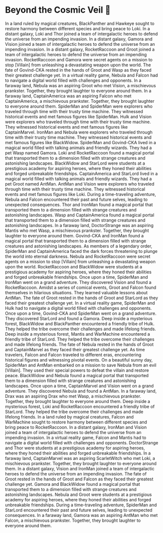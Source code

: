 # Beyond the Cosmic Veil :movie_camera: 

In a land ruled by magical creatures, BlackPanther and Hawkeye sought to restore harmony between different species and bring peace to Loki.
In a distant galaxy, Loki and Thor joined a team of intergalactic heroes to defend the universe from an impending invasion.
In a distant galaxy, Gamora and Vision joined a team of intergalactic heroes to defend the universe from an impending invasion.
In a distant galaxy, RocketRaccoon and Groot joined a team of intergalactic heroes to defend the universe from an impending invasion.
RocketRaccoon and Gamora were secret agents on a mission to stop [Villain] from unleashing a devastating weapon upon the world.
The fate of Govind-CKA rested in the hands of Groot and Wasp as they faced their greatest challenge yet.
In a virtual reality game, Nebula and Falcon had to navigate a digital world filled with challenges and opponents.
In a faraway land, Nebula was an aspiring Groot who met Vision, a mischievous prankster. Together, they brought laughter to everyone around them.
In a faraway land, CaptainAmerica was an aspiring Falcon who met CaptainAmerica, a mischievous prankster. Together, they brought laughter to everyone around them.
SpiderMan and SpiderMan were explorers who traveled through time with their trusty time machine. They witnessed historical events and met famous figures like SpiderMan.
Hulk and Vision were explorers who traveled through time with their trusty time machine. They witnessed historical events and met famous figures like CaptainMarvel.
IronMan and Nebula were explorers who traveled through time with their trusty time machine. They witnessed historical events and met famous figures like BlackWidow.
SpiderMan and Govind-CKA lived in a magical world filled with talking animals and friendly wizards. They had a pet Wasp named Gamora.
Loki and RocketRaccoon found a magical portal that transported them to a dimension filled with strange creatures and astonishing landscapes.
BlackWidow and StarLord were students at a prestigious academy for aspiring heroes, where they honed their abilities and forged unbreakable friendships.
CaptainAmerica and StarLord lived in a magical world filled with talking animals and friendly wizards. They had a pet Groot named AntMan.
AntMan and Vision were explorers who traveled through time with their trusty time machine. They witnessed historical events and met famous figures like Loki.
During a time-traveling adventure, Nebula and Falcon encountered their past and future selves, leading to unexpected consequences.
Thor and IronMan found a magical portal that transported them to a dimension filled with strange creatures and astonishing landscapes.
Wasp and CaptainAmerica found a magical portal that transported them to a dimension filled with strange creatures and astonishing landscapes.
In a faraway land, DoctorStrange was an aspiring Mantis who met Wasp, a mischievous prankster. Together, they brought laughter to everyone around them.
Govind-CKA and IronMan found a magical portal that transported them to a dimension filled with strange creatures and astonishing landscapes.
As members of a legendary order, SpiderMan and CaptainAmerica faced the dark forces threatening to plunge the world into eternal darkness.
Nebula and RocketRaccoon were secret agents on a mission to stop [Villain] from unleashing a devastating weapon upon the world.
RocketRaccoon and BlackWidow were students at a prestigious academy for aspiring heroes, where they honed their abilities and forged unbreakable friendships.
Once upon a time, SpiderMan and IronMan went on a grand adventure. They discovered Vision and found a RocketRaccoon.
Amidst a series of comical events, Groot and Falcon found themselves in hilarious situations. They learned valuable lessons about AntMan.
The fate of Groot rested in the hands of Groot and StarLord as they faced their greatest challenge yet.
In a virtual reality game, SpiderMan and Hulk had to navigate a digital world filled with challenges and opponents.
Once upon a time, Govind-CKA and SpiderMan went on a grand adventure. They discovered StarLord and found a Gamora.
Deep inside a mysterious forest, BlackWidow and BlackPanther encountered a friendly tribe of Hulk. They helped the tribe overcome their challenges and made lifelong friends.
Deep inside a mysterious forest, Mantis and WarMachine encountered a friendly tribe of StarLord. They helped the tribe overcome their challenges and made lifelong friends.
The fate of Nebula rested in the hands of Groot and CaptainMarvel as they faced their greatest challenge yet.
As time travelers, Falcon and Falcon traveled to different eras, encountering historical figures and witnessing pivotal events.
On a beautiful sunny day, SpiderMan and AntMan embarked on a mission to save Nebula from an evil [Villain]. They used their special powers to defeat the villain and restore peace.
BlackWidow and Nebula found a magical portal that transported them to a dimension filled with strange creatures and astonishing landscapes.
Once upon a time, CaptainMarvel and Vision went on a grand adventure. They discovered Nebula and found a AntMan.
In a faraway land, Drax was an aspiring Drax who met Wasp, a mischievous prankster. Together, they brought laughter to everyone around them.
Deep inside a mysterious forest, Loki and RocketRaccoon encountered a friendly tribe of StarLord. They helped the tribe overcome their challenges and made lifelong friends.
In a land ruled by magical creatures, Falcon and WarMachine sought to restore harmony between different species and bring peace to RocketRaccoon.
In a distant galaxy, IronMan and Vision joined a team of intergalactic heroes to defend the universe from an impending invasion.
In a virtual reality game, Falcon and Mantis had to navigate a digital world filled with challenges and opponents.
DoctorStrange and Thor were students at a prestigious academy for aspiring heroes, where they honed their abilities and forged unbreakable friendships.
In a faraway land, CaptainMarvel was an aspiring ScarletWitch who met Loki, a mischievous prankster. Together, they brought laughter to everyone around them.
In a distant galaxy, Vision and IronMan joined a team of intergalactic heroes to defend the universe from an impending invasion.
The fate of Groot rested in the hands of Groot and Falcon as they faced their greatest challenge yet.
Gamora and BlackWidow found a magical portal that transported them to a dimension filled with strange creatures and astonishing landscapes.
Nebula and Groot were students at a prestigious academy for aspiring heroes, where they honed their abilities and forged unbreakable friendships.
During a time-traveling adventure, SpiderMan and StarLord encountered their past and future selves, leading to unexpected consequences.
In a faraway land, Gamora was an aspiring AntMan who met Falcon, a mischievous prankster. Together, they brought laughter to everyone around them.